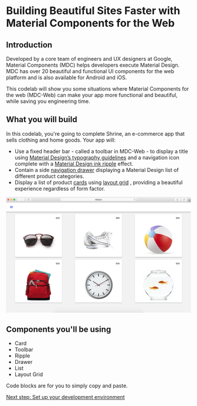 <!--docs:
title: "Building Beautiful Sites"
layout: landing
section: codelab
path: /codelab/
-->

<!--
This is a simplified version of Building Beautiful Sites with MDC web
edited for a non-technical audience
-->


# Building Beautiful Sites Faster with Material Components for the Web

## Introduction

Developed by a core team of engineers and UX designers at Google, Material Components (MDC) helps developers execute Material Design. MDC has over 20 beautiful and functional UI components for the web platform and is also available for Android and iOS.

This codelab will show you some situations where Material Components for the web (MDC-Web) can make your app more functional and beautiful, while saving you engineering time.

## What you will build

In this codelab, you're going to complete Shrine, an e-commerce app that sells clothing and home goods. Your app will:

- Use a fixed header bar - called a toolbar in MDC-Web  - to display a title using [Material Design’s typography guidelines](https://material.io/guidelines/style/typography.html) and a navigation icon complete with a [Material Design ink ripple](https://material.io/guidelines/motion/material-motion.html#material-motion-how-does-material-move) effect.
- Contain a side [navigation drawer](https://material.io/guidelines/patterns/navigation-drawer.html) displaying a Material Design list of different product categories.
- Display a list of product [cards](https://material.io/guidelines/components/cards.html#) using [layout grid](https://material.io/guidelines/layout/responsive-ui.html#responsive-ui-breakpoints) , providing a beautiful experience regardless of form factor.

![MDC Shrine](img/07-responsive.png)

## Components you'll be using

- Card
- Toolbar
- Ripple
- Drawer
- List
- Layout Grid

Code blocks are for you to simply copy and paste.

[Next step: Set up your development environment](/web/codelab/1-setup/)